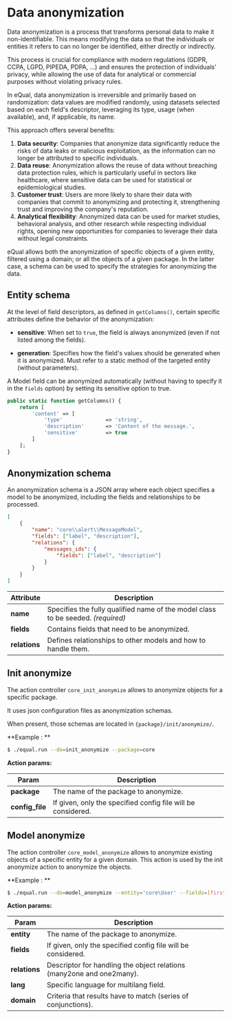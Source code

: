 # Data anonymization


Data anonymization is a process that transforms personal data to make it non-identifiable. This means modifying the data so that the individuals or entities it refers to can no longer be identified, either directly or indirectly.

This process is crucial for compliance with modern regulations (GDPR, CCPA, LGPD, PIPEDA, PDPA, ...) and ensures the protection of individuals' privacy, while allowing the use of data for analytical or commercial purposes without violating privacy rules.

In eQual, data anonymization is irreversible and primarily based on randomization: data values are modified randomly, using datasets selected based on each field's descriptor, leveraging its type, usage (when available), and, if applicable, its name.

This approach offers several benefits:

1. **Data security**: Companies that anonymize data significantly reduce the risks of data leaks or malicious exploitation, as the information can no longer be attributed to specific individuals.
2. **Data reuse**: Anonymization allows the reuse of data without breaching data protection rules, which is particularly useful in sectors like healthcare, where sensitive data can be used for statistical or epidemiological studies.
3. **Customer trust**: Users are more likely to share their data with companies that commit to anonymizing and protecting it, strengthening trust and improving the company's reputation.
4. **Analytical flexibility**: Anonymized data can be used for market studies, behavioral analysis, and other research while respecting individual rights, opening new opportunities for companies to leverage their data without legal constraints.



eQual allows both the anonymization of specific objects of a given entity, filtered using a domain; or all the objects of a given package.
In the latter case, a schema can be used to specify the strategies for anonymizing the data.



## Entity schema

At the level of field descriptors, as defined in `getColumns()`, certain specific attributes define the behavior of the anonymization:

* **sensitive**: When set to `true`, the field is always anonymized (even if not listed among the fields).

* **generation**: Specifies how the field's values should be generated when it is anonymized. Must refer to a static method of the targeted entity (without parameters).

A Model field can be anonymized automatically (without having to specify it in the `fields` option) by setting its sensitive option to true. 


```php
public static function getColumns() {
	return [
        'content' => [
			'type'              => 'string',
		    'description'       => 'Content of the message.',
		    'sensitive'         => true
		]
	];
}
```



## Anonymization schema

An anonymization schema is a JSON array where each object specifies a model to be anonymized, including the fields and relationships to be processed.

```json
[
    {
        "name": "core\\alert\\MessageModel",
        "fields": ["label", "description"],
        "relations": {
            "messages_ids": {
                "fields": ["label", "description"]
            }
        }
    }
]
```




| **Attribute** | **Description**                                              |
| ------------- | ------------------------------------------------------------ |
| **name**      | Specifies the fully qualified name of the model class to be seeded. *(required)* |
| **fields**    | Contains fields that need to be anonymized.                  |
| **relations** | Defines relationships to other models and how to handle them. |






## Init anonymize

The action controller `core_init_anonymize` allows to anonymize objects for a specific package.

It uses json configuration files as anonymization schemas.

When present, those schemas are located in `{package}/init/anonymize/`.

**Example : **

```bash
$ ./equal.run --do=init_anonymize --package=core
```



**Action params:**

| **Param**   | **Description**                                                           |
|-----------------|---------------------------------------------------------------------------|
| **package**     | The name of the package to anonymize.                                     |
| **config_file** | If given, only the specified config file will be considered.              |





## Model anonymize

The action controller `core_model_anonymize` allows to anonymize existing objects of a specific entity for a given domain. This action is used by the init anonymize action to anonymize the objects.

**Example : **

```bash
$ ./equal.run --do=model_anonymize --entity='core\User' --fields=[firstname,lastname]
```



**Action params:**

| **Param**   | **Description**                                                           |
|-----------------|---------------------------------------------------------------------------|
| **entity** | The name of the package to anonymize.                                     |
| **fields** | If given, only the specified config file will be considered.              |
| **relations** | Descriptor for handling the object relations (many2one and one2many). |
| **lang** | Specific language for multilang field. |
| **domain** | Criteria that results have to match (series of conjunctions). |

